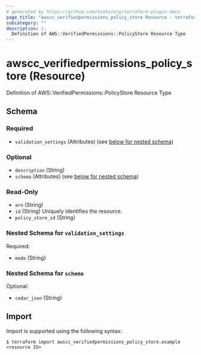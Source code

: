 ```yaml
---
# generated by https://github.com/hashicorp/terraform-plugin-docs
page_title: "awscc_verifiedpermissions_policy_store Resource - terraform-provider-awscc"
subcategory: ""
description: |-
  Definition of AWS::VerifiedPermissions::PolicyStore Resource Type
---
```


# awscc_verifiedpermissions_policy_store (Resource)

Definition of AWS::VerifiedPermissions::PolicyStore Resource Type



<!-- schema generated by tfplugindocs -->
## Schema

### Required

- `validation_settings` (Attributes) (see [below for nested schema](#nestedatt--validation_settings))

### Optional

- `description` (String)
- `schema` (Attributes) (see [below for nested schema](#nestedatt--schema))

### Read-Only

- `arn` (String)
- `id` (String) Uniquely identifies the resource.
- `policy_store_id` (String)

<a id="nestedatt--validation_settings"></a>
### Nested Schema for `validation_settings`

Required:

- `mode` (String)


<a id="nestedatt--schema"></a>
### Nested Schema for `schema`

Optional:

- `cedar_json` (String)

## Import

Import is supported using the following syntax:

```shell
$ terraform import awscc_verifiedpermissions_policy_store.example <resource ID>
```
